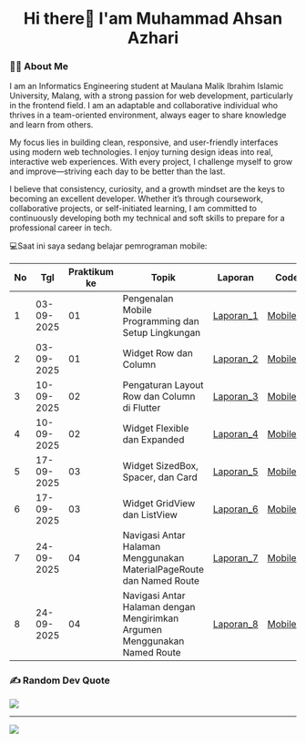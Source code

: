  <h1 align="center">Hi there👋 I'am Muhammad Ahsan Azhari</h1>

 <h3 align="left">👩‍💻  About Me</h3>
<p>I am an Informatics Engineering student at Maulana Malik Ibrahim Islamic University, Malang, with a strong passion for web development, particularly in the frontend field. I am an adaptable and collaborative individual who thrives in a team-oriented environment, always eager to share knowledge and learn from others.

My focus lies in building clean, responsive, and user-friendly interfaces using modern web technologies. I enjoy turning design ideas into real, interactive web experiences. With every project, I challenge myself to grow and improve—striving each day to be better than the last.

I believe that consistency, curiosity, and a growth mindset are the keys to becoming an excellent developer. Whether it’s through coursework, collaborative projects, or self-initiated learning, I am committed to continuously developing both my technical and soft skills to prepare for a professional career in tech.</p>


💻Saat ini saya sedang belajar pemrograman mobile:

| No  | Tgl  | Praktikum ke  | Topik  | Laporan | Code |
| ------------ | ------------ | ------------ | ------------ | ------------ | ------------ | 
|  1 | 03-09-2025  | 01  | Pengenalan Mobile Programming dan Setup Lingkungan  | [Laporan_1](https://docs.google.com/document/d/1QQLN80NZEEsTB2OF_eNYxu3GIkwtU_zT/edit) | [Mobile_1](https://github.com/sannn-s/Mobile_Praktikum1) |
|  2 | 03-09-2025  | 01  | Widget Row dan Column  | [Laporan_2](https://docs.google.com/document/d/130gZ4dHQgnoaTyqEqyOAVuZ5mYp7ma0X/edit)| [Mobile_2](https://github.com/sannn-s/Mobile_Praktikum2)|
|  3 | 10-09-2025  | 02  | Pengaturan Layout Row dan Column di Flutter  | [Laporan_3](https://docs.google.com/document/d/1MSCqf-WB-C1Pri0pNnt_6IYj1qqeKhns/edit)| [Mobile_3](https://github.com/sannn-s/Mobile_Praktikum3)|
|  4 | 10-09-2025  | 02  | Widget Flexible dan Expanded | [Laporan_4](https://docs.google.com/document/d/1kXzjauXi6aiI6xJU2BNws0vBFqByFLuy/edit)| [Mobile_4](https://github.com/sannn-s/Mobile_Praktikum4)|
|  5 | 17-09-2025  | 03  | Widget SizedBox, Spacer, dan Card | [Laporan_5](https://docs.google.com/document/d/1KI87xcTgQdREOrgs5jiuMKg7KeNVmv7R/edit) | [Mobile_5](https://github.com/sannn-s/Mobile_Praktikum5)|
|  6 | 17-09-2025  | 03  | Widget GridView dan ListView | [Laporan_6](https://docs.google.com/document/d/1FLLTVPYjhVZ839dKwuya79aIbRpsE5GY/edit) | [Mobile_6](https://github.com/sannn-s/Mobile_Praktikum6)|
|  7 | 24-09-2025  | 04  | Navigasi Antar Halaman Menggunakan MaterialPageRoute dan Named Route | [Laporan_7](https://docs.google.com/document/d/1FLLTVPYjhVZ839dKwuya79aIbRpsE5GY/edit) | [Mobile_7](https://github.com/sannn-s/Mobile_Praktikum7)|
|  8 | 24-09-2025  | 04  | Navigasi Antar Halaman dengan Mengirimkan Argumen Menggunakan Named Route | [Laporan_8](https://docs.google.com/document/d/1FLLTVPYjhVZ839dKwuya79aIbRpsE5GY/edit) | [Mobile_8](https://github.com/sannn-s/Mobile_Praktikum8)|


### <h3 align="left">✍️ Random Dev Quote</h3>
![](https://quotes-github-readme.vercel.app/api?type=horizontal&theme=radical)

---
[![](https://visitcount.itsvg.in/api?id=sannn-s&icon=0&color=0)](https://visitcount.itsvg.in)


<!-- Proudly created with GPRM ( https://gprm.itsvg.in ) -->
